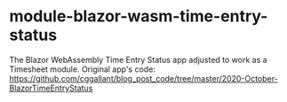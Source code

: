 # module-blazor-wasm-time-entry-status
The Blazor WebAssembly Time Entry Status app adjusted to work as a Timesheet module. Original app's code: https://github.com/cggallant/blog_post_code/tree/master/2020-October-BlazorTimeEntryStatus

